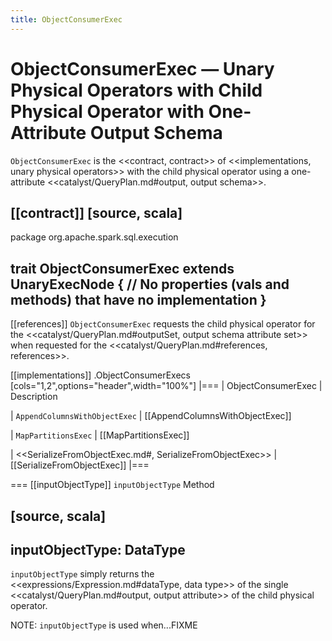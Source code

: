 ```yaml
---
title: ObjectConsumerExec
---
```


# ObjectConsumerExec &mdash; Unary Physical Operators with Child Physical Operator with One-Attribute Output Schema

`ObjectConsumerExec` is the <<contract, contract>> of <<implementations, unary physical operators>> with the child physical operator using a one-attribute <<catalyst/QueryPlan.md#output, output schema>>.

[[contract]]
[source, scala]
----
package org.apache.spark.sql.execution

trait ObjectConsumerExec extends UnaryExecNode {
  // No properties (vals and methods) that have no implementation
}
----

[[references]]
`ObjectConsumerExec` requests the child physical operator for the <<catalyst/QueryPlan.md#outputSet, output schema attribute set>> when requested for the <<catalyst/QueryPlan.md#references, references>>.

[[implementations]]
.ObjectConsumerExecs
[cols="1,2",options="header",width="100%"]
|===
| ObjectConsumerExec
| Description

| `AppendColumnsWithObjectExec`
| [[AppendColumnsWithObjectExec]]

| `MapPartitionsExec`
| [[MapPartitionsExec]]

| <<SerializeFromObjectExec.md#, SerializeFromObjectExec>>
| [[SerializeFromObjectExec]]
|===

=== [[inputObjectType]] `inputObjectType` Method

[source, scala]
----
inputObjectType: DataType
----

`inputObjectType` simply returns the <<expressions/Expression.md#dataType, data type>> of the single <<catalyst/QueryPlan.md#output, output attribute>> of the child physical operator.

NOTE: `inputObjectType` is used when...FIXME
